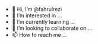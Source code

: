 - 👋 Hi, I’m @fahrulrezi
- 👀 I’m interested in ...
- 🌱 I’m currently learning ...
- 💞️ I’m looking to collaborate on ...
- 📫 How to reach me ...

<!---
fahrulrezi/fahrulrezi is a ✨ special ✨ repository because its `README.md` (this file) appears on your GitHub profile.
You can click the Preview link to take a look at your changes.
--->
